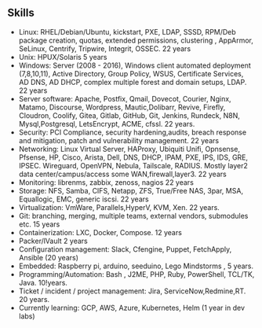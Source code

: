 
## Skills

- Linux: RHEL/Debian/Ubuntu, kickstart, PXE, LDAP, SSSD, RPM/Deb package creation, quotas, extended permissions, clustering , AppArmor, SeLinux, Centrify, Tripwire, Integrit, OSSEC. 22 years
- Unix: HPUX/Solaris 5 years 
- Windows: Server (2008 - 2016), Windows client automated deployment (7,8,10,11), Active Directory, Group Policy, WSUS, Certificate Services, AD DNS, AD DHCP, complex multiple forest and domain setups, LDAP. 22 years
- Server software: Apache, Postfix, Qmail, Dovecot, Courier, Nginx, Matamo, Discourse, Wordpress, Mautic,Dolibarr, Revive, Firefly, Cloudron, Coolify, Gitea, Gitlab, GitHub, Git, Jenkins, Rundeck, N8N, Mysql,Postgresql,  LetsEncrypt, ACME, cfssl. 22 years.
- Security: PCI Compliance, security hardening,audits, breach response and mitigation, patch and vulnerability management. 22 years
- Networking: Linux Virtual Server, HAProxy, Ubiquiti Unifi, Opnsense, Pfsense, HP, Cisco, Arista, Dell, DNS, DHCP, IPAM, PXE, IPS, IDS, GRE, IPSEC. Wireguard, OpenVPN, Nebula, Tailscale, RADIUS. Mostly layer2 data center/campus/access some WAN,firewall,layer3. 22 years 
- Monitoring: librenms, zabbix, zenoss, nagios 22 years 
- Storage: NFS, Samba, CIFS, Netapp, ZFS, True/Free NAS, 3par, MSA, Equallogic, EMC, generic iscsi. 22 years 
- Virtualization: VmWare, Parallels,HyperV, KVM, Xen. 22 years.
- Git: branching, merging, multiple teams, external vendors, submodules etc. 15 years
- Containerization: LXC, Docker, Compose.  12 years
- Packer/lVault 2 years
- Configuration management: Slack, Cfengine, Puppet, FetchApply, Ansible (20 years)
- Embedded: Raspberry pi, arduino, seeduino, Lego Mindstorms , 5 years. 
- Programming/Automation: Bash , J2ME, PHP, Ruby, PowerShell, TCL/TK, Java. 10!years.
- Ticket / incident / project management: Jira, ServiceNow,Redmine,RT. 20 years. 
- Currently learning: GCP, AWS, Azure, Kubernetes, Helm (1 year in dev labs)

